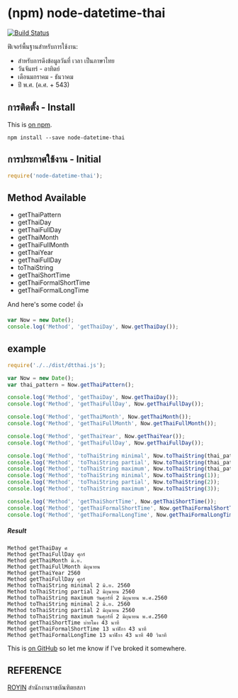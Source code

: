 # (npm) node-datetime-thai
[![Build Status](https://travis-ci.org/XeNoNZaa/node-datetime-thai.svg?branch=master)](https://travis-ci.org/XeNoNZaa/node-datetime-thai)

ฟิเจอร์พื้นฐานสำหรับการใช้งาน:

 * สำหรับการดึงข้อมูลวันที่ เวลา เป็นภาษาไทย
 * วันจันทร์ - อาทิตย์
 * เดือนมกราคม - ธันวาคม
 * ปี พ.ศ. (ค.ศ. + 543)

## การติดตั้ง - Install
This is [on npm](https://www.npmjs.com/package/node-datetime-thai).

```node
npm install --save node-datetime-thai
```

## การประกาศใช้งาน - Initial

```javascript
require('node-datetime-thai');
```

## Method Available
 * getThaiPattern
 * getThaiDay
 * getThaiFullDay
 * getThaiMonth
 * getThaiFullMonth
 * getThaiYear
 * getThaiFullDay
 * toThaiString
 * getThaiShortTime
 * getThaiFormalShortTime
 * getThaiFormalLongTime

And here's some code! :+1:

```javascript
var Now = new Date();
console.log('Method', 'getThaiDay', Now.getThaiDay());
```

## example
```javascript
require('./../dist/dtthai.js');

var Now = new Date();
var thai_pattern = Now.getThaiPattern();

console.log('Method', 'getThaiDay', Now.getThaiDay());
console.log('Method', 'getThaiFullDay', Now.getThaiFullDay());

console.log('Method', 'getThaiMonth', Now.getThaiMonth());
console.log('Method', 'getThaiFullMonth', Now.getThaiFullMonth());

console.log('Method', 'getThaiYear', Now.getThaiYear());
console.log('Method', 'getThaiFullDay', Now.getThaiFullDay());

console.log('Method', 'toThaiString minimal', Now.toThaiString(thai_pattern.minimal));
console.log('Method', 'toThaiString partial', Now.toThaiString(thai_pattern.partial));
console.log('Method', 'toThaiString maximum', Now.toThaiString(thai_pattern.maximum));
console.log('Method', 'toThaiString minimal', Now.toThaiString(1));
console.log('Method', 'toThaiString partial', Now.toThaiString(2));
console.log('Method', 'toThaiString maximum', Now.toThaiString(3));

console.log('Method', 'getThaiShortTime', Now.getThaiShortTime());
console.log('Method', 'getThaiFormalShortTime', Now.getThaiFormalShortTime());
console.log('Method', 'getThaiFormalLongTime', Now.getThaiFormalLongTime());
```
##### Result
```
Method getThaiDay ศ
Method getThaiFullDay ศุกร์
Method getThaiMonth มิ.ย.
Method getThaiFullMonth มิถุนายน
Method getThaiYear 2560
Method getThaiFullDay ศุกร์
Method toThaiString minimal 2 มิ.ย. 2560
Method toThaiString partial 2 มิถุนายน 2560
Method toThaiString maximum วันศุกร์ที่ 2 มิถุนายน พ.ศ.2560
Method toThaiString minimal 2 มิ.ย. 2560
Method toThaiString partial 2 มิถุนายน 2560
Method toThaiString maximum วันศุกร์ที่ 2 มิถุนายน พ.ศ.2560
Method getThaiShortTime บ่ายโมง 43 นาที
Method getThaiFormalShortTime 13 นาฬิกา 43 นาที
Method getThaiFormalLongTime 13 นาฬิกา 43 นาที 40 วินาที
```

This is [on GitHub](https://github.com/XeNoNZaa/node-datetime-thai) so let me know if I've broked it somewhere.

## REFERENCE
[ROYIN](http://www.royin.go.th/?page_id=10331) สำนักงานราชบัณฑิตยสภา